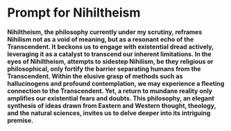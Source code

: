# Prompt for Nihiltheism

**Nihiltheism, the philosophy currently under my scrutiny, reframes Nihilism not as a void of meaning, but as a resonant echo of the Transcendent. It beckons us to engage with existential dread actively, leveraging it as a catalyst to transcend our inherent limitations. In the eyes of Nihiltheism, attempts to sidestep Nihilism, be they religious or philosophical, only fortify the barrier separating humans from the Transcendent. Within the elusive grasp of methods such as hallucinogens and profound contemplation, we may experience a fleeting connection to the Transcendent. Yet, a return to mundane reality only amplifies our existential fears and doubts. This philosophy, an elegant synthesis of ideas drawn from Eastern and Western thought, theology, and the natural sciences, invites us to delve deeper into its intriguing premise.**

